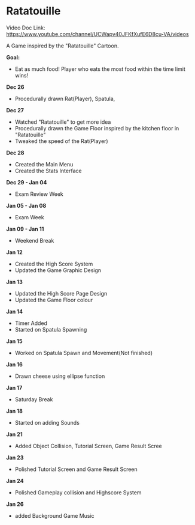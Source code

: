 Ratatouille
==============
Video Doc Link: https://www.youtube.com/channel/UCWapv40JFKfXufE6D8cu-VA/videos

A Game inspired by the "Ratatouille" Cartoon.

<b>Goal:</b> 
- Eat as much food! Player who eats the most food within the time limit wins!

<b>Dec 26</b>
- Procedurally drawn Rat(Player), Spatula,

<b>Dec 27</b>
- Watched "Ratatouille" to get more idea
- Procedurally drawn the Game Floor inspired by the kitchen floor in "Ratatouille"
- Tweaked the speed of the Rat(Player)

<b>Dec 28</b>
- Created the Main Menu
- Created the Stats Interface

<b>Dec 29 - Jan 04</b>
- Exam Review Week

<b>Jan 05 - Jan 08</b>
- Exam Week
 
<b>Jan 09 - Jan 11</b>
- Weekend Break

<b>Jan 12</b>
- Created the High Score System
- Updated the Game Graphic Design

<b>Jan 13</b>
- Updated the High Score Page Design
- Updated the Game Floor colour

<b>Jan 14</b>
- Timer Added
- Started on Spatula Spawning

<b>Jan 15</b>
- Worked on Spatula Spawn and Movement(Not finished)

<b>Jan 16</b>
- Drawn cheese using ellipse function

<b>Jan 17</b>
- Saturday Break 

<b>Jan 18</b>
- Started on adding Sounds

<b>Jan 21</b>
- Added Object Collision, Tutorial Screen, Game Result Scree

<b>Jan 23</b>
- Polished Tutorial Screen and Game Result Screen
 
<b>Jan 24</b>
- Polished Gameplay collision and Highscore System

<b>Jan 26</b>
- added Background Game Music
